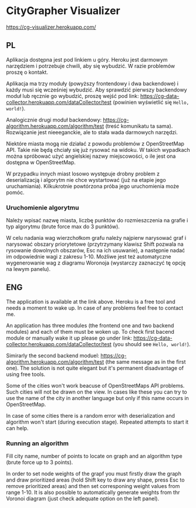 # CityGrapher Visualizer

https://cg-visualizer.herokuapp.com/

## PL

Aplikacja dostępna jest pod linkiem u góry. Heroku jest darmowym narzędziem i potrzebuje chwili, aby się wybudzić. W razie problemów proszę o kontakt.

Aplikacja ma trzy moduły (powyższy frontendowy i dwa backendowe) i każdy musi się wcześniej wybudzić. Aby sprawdzić pierwszy backendowy moduł lub ręcznie go wybudzić, proszę wejść pod link:
https://cg-data-collector.herokuapp.com/dataCollector/test (powinien wyświetlić się `Hello, world!`).

Analogicznie drugi moduł backendowy:
https://cg-algorithm.herokuapp.com/algorithm/test (treść komunikatu ta sama). Rozwiązanie jest nieeeganckie, ale to stała wada darmowych narzędzi.

Niektóre miasta mogą nie działać z powodu problemów z OpenStreetMap API. Takie nie będą chciały się już rysować na widoku. W takich wypadkach można spróbować użyć angielskiej nazwy miejscowości, o ile jest ona dostępna w OpenStreetMap.

W przypadku innych miast losowo występuje drobny problem z deserializacją i algorytm nie chce wystartować (już na etapie jego uruchamiania). Kilkukrotnie powtórzona próba jego uruchomienia może pomóc.

### Uruchomienie algorytmu

Należy wpisać nazwę miasta, liczbę punktów do rozmieszczenia na grafie i typ algorytmu (brute force max do 3 punktów).

W celu nadania wag wierzchołkom grafu należy najpierw narysować graf i narysować obszary priorytetowe (przytrzymany klawisz Shift pozwala na rysowanie dowolnych obszarów, Esc na ich usuwanie), a następnie nadać im odpowiednie wagi z zakresu 1-10. Możliwe jest też automatyczne wygenerowanie wag z diagramu Woronoja (wystarczy zaznaczyć tę opcję na lewym panelu).


## ENG

The application is available at the link above. Heroku is a free tool and needs a moment to wake up. In case of any problems feel free to contact me.

An application has three modules (the frontend one and two backend modules) and each of them must be woken up. To check first bacend module or manually wake it up please go under link:
https://cg-data-collector.herokuapp.com/dataCollector/test (you should see `Hello, world!`).

Simirarly the second backend moduel:
https://cg-algorithm.herokuapp.com/algorithm/test (the same message as in the first one). The solution is not quite elegant but it's permanent disadvantage of using free tools.

Some of the cities won't work beacuse of OpenStreetMaps API problems. Such cities will not be drawn on the view. In cases like these you can try to use the name of the city in another language but only if this name occurs in OpenStreetMap.

In case of some cities there is a random error with deserialization and algorithm won't start (during execution stage). Repeated attempts to start it can help.

### Running an algorithm

Fill city name, number of points to locate on graph and an algorithm type (brute force up to 3 points).

In order to set node weights of the grapf you must firstly draw the graph and draw prioritized areas (hold Shift key to draw any shape, press Esc to remove prioritized areas) and then set corresponing weight values from range 1-10. It is also possible to automatically generate weights from thr Voronoi diagram (just check adequate option on the left panel).
